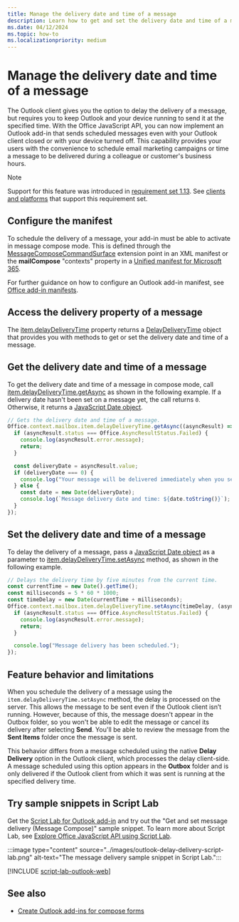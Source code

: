 ```yaml
---
title: Manage the delivery date and time of a message
description: Learn how to get and set the delivery date and time of a message in compose mode.
ms.date: 04/12/2024
ms.topic: how-to
ms.localizationpriority: medium
---
```


# Manage the delivery date and time of a message

The Outlook client gives you the option to delay the delivery of a message, but requires you to keep Outlook and your device running to send it at the specified time. With the Office JavaScript API, you can now implement an Outlook add-in that sends scheduled messages even with your Outlook client closed or with your device turned off. This capability provides your users with the convenience to schedule email marketing campaigns or time a message to be delivered during a colleague or customer's business hours.

> [!NOTE]
> Support for this feature was introduced in [requirement set 1.13](/javascript/api/requirement-sets/outlook/requirement-set-1.13/outlook-requirement-set-1.13). See [clients and platforms](/javascript/api/requirement-sets/outlook/outlook-api-requirement-sets#requirement-sets-supported-by-exchange-servers-and-outlook-clients) that support this requirement set.

## Configure the manifest

To schedule the delivery of a message, your add-in must be able to activate in message compose mode. This is defined through the [MessageComposeCommandSurface](/javascript/api/manifest/extensionpoint#messagecomposecommandsurface) extension point in an XML manifest or the **mailCompose** "contexts" property in a [Unified manifest for Microsoft 365](../develop/unified-manifest-overview.md).

For further guidance on how to configure an Outlook add-in manifest, see [Office add-in manifests](../develop/add-in-manifests.md).

## Access the delivery property of a message

The [item.delayDeliveryTime](/javascript/api/outlook/office.messagecompose#outlook-office-messagecompose-delaydeliverytime-member) property returns a [DelayDeliveryTime](/javascript/api/outlook/office.delaydeliverytime) object that provides you with methods to get or set the delivery date and time of a message.

## Get the delivery date and time of a message

To get the delivery date and time of a message in compose mode, call [item.delayDeliveryTime.getAsync](/javascript/api/outlook/office.delaydeliverytime#outlook-office-delaydeliverytime-getasync-member(1)) as shown in the following example. If a delivery date hasn't been set on a message yet, the call returns `0`. Otherwise, it returns a [JavaScript Date object](https://developer.mozilla.org/docs/Web/JavaScript/Reference/Global_Objects/Date).

```javascript
// Gets the delivery date and time of a message.
Office.context.mailbox.item.delayDeliveryTime.getAsync((asyncResult) => {
  if (asyncResult.status === Office.AsyncResultStatus.Failed) {
    console.log(asyncResult.error.message);
    return;
  }

  const deliveryDate = asyncResult.value;
  if (deliveryDate === 0) {
    console.log("Your message will be delivered immediately when you select Send.");
  } else {
    const date = new Date(deliveryDate);
    console.log(`Message delivery date and time: ${date.toString()}`);
  }
});
```

## Set the delivery date and time of a message

To delay the delivery of a message, pass a [JavaScript Date object](https://developer.mozilla.org/docs/Web/JavaScript/Reference/Global_Objects/Date) as a parameter to [item.delayDeliveryTime.setAsync](/javascript/api/outlook/office.delaydeliverytime#outlook-office-delaydeliverytime-setasync-member(1)) method, as shown in the following example.

```javascript
// Delays the delivery time by five minutes from the current time.
const currentTime = new Date().getTime();
const milliseconds = 5 * 60 * 1000;
const timeDelay = new Date(currentTime + milliseconds);
Office.context.mailbox.item.delayDeliveryTime.setAsync(timeDelay, (asyncResult) => {
  if (asyncResult.status === Office.AsyncResultStatus.Failed) {
    console.log(asyncResult.error.message);
    return;
  }

  console.log("Message delivery has been scheduled.");
});
```

## Feature behavior and limitations

When you schedule the delivery of a message using the `item.delayDeliveryTime.setAsync` method, the delay is processed on the server. This allows the message to be sent even if the Outlook client isn’t running. However, because of this, the message doesn't appear in the Outbox folder, so you won't be able to edit the message or cancel its delivery after selecting **Send**. You'll be able to review the message from the **Sent Items** folder once the message is sent.

This behavior differs from a message scheduled using the native **Delay Delivery** option in the Outlook client, which processes the delay client-side. A message scheduled using this option appears in the **Outbox** folder and is only delivered if the Outlook client from which it was sent is running at the specified delivery time.

## Try sample snippets in Script Lab

Get the [Script Lab for Outlook add-in](https://appsource.microsoft.com/?search=script%20lab) and try out the "Get and set message delivery (Message Compose)" sample snippet. To learn more about Script Lab, see [Explore Office JavaScript API using Script Lab](../overview/explore-with-script-lab.md).

:::image type="content" source="../images/outlook-delay-delivery-script-lab.png" alt-text="The message delivery sample snippet in Script Lab.":::

[!INCLUDE [script-lab-outlook-web](../includes/script-lab-outlook-web.md)]

## See also

- [Create Outlook add-ins for compose forms](compose-scenario.md)
